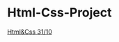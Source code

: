 # Html-Css-Project
[Html&Css 31/10](https://miro.com/app/board/uXjVPIJQcg8=/?share_link_id=353905672173)
